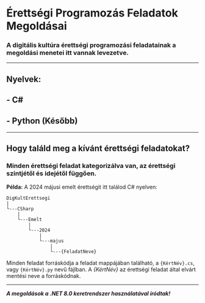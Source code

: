 # Érettségi Programozás Feladatok Megoldásai

### A digitális kultúra érettségi programozási feladatainak a megoldási menetei itt vannak levezetve.
***
## Nyelvek:
## - C#
## - Python (Később)
***
## Hogy találd meg a kívánt érettségi feladatokat?

### Minden érettségi feladat kategorizálva van, az érettségi szintjétől és idejétől függően.

**Példa:** A 2024 májusi emelt érettségit itt találod C# nyelven:

```
DigKultErettsegi
|
└---CSharp
    |
    └---Emelt
        |
        └---2024
            |
            └---majus
                |
                └---{FeladatNeve}
```

Minden feladat forráskódja a feladat mappájában található, a `{KértNév}.cs`, vagy `{KértNév}.py` nevű fájlban. A *{KértNév}* az érettségi feladat által elvárt mentési neve a forráskódnak.

***
***A megoldások a .NET 8.0 keretrendszer használatával íródtak!***
